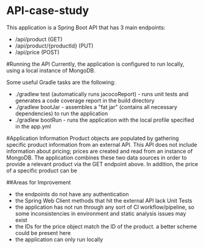 # API-case-study
This application is a Spring Boot API that has 3 main endpoints:
* /api/product (GET)
* /api/product/{productId} (PUT)
* /api/price (POST)

#Running the API
Currently, the application is configured to run locally, using a local instance of MongoDB.

Some useful Gradle tasks are the following:
* ./gradlew test (automatically runs jacocoReport) - runs unit tests and generates a code coverage report in the build directory
* ./gradlew bootJar - assembles a "fat jar" (contains all necessary dependencies) to run the application
* ./gradlew bootRun - runs the application with the local profile specified in the app.yml 

#Application Information
Product objects are populated by gathering specific product information from an external API. This API does not include information about pricing; prices are created and read from an instance of MongoDB. The application combines these two data sources in order to provide a relevant product via the GET endpoint above. In addition, the price of a specific product can be 

##Areas for Improvement
* the endpoints do not have any authentication
* the Spring Web Client methods that hit the external API lack Unit Tests
* the application has not run through any sort of CI workflow/pipeline, so some inconsistencies in environment and static analysis issues may exist
* the IDs for the price object match the ID of the product. a better scheme could be present here
* the application can only run locally

